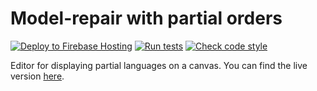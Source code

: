 # Model-repair with partial orders

[![Deploy to Firebase Hosting](https://github.com/NLueg/model-repair-with-partial-orders/actions/workflows/firebase-hosting-merge.yml/badge.svg)](https://github.com/NLueg/model-repair-with-partial-orders/actions/workflows/deploy-firebase-hosting.yml)
[![Run tests](https://github.com/NLueg/model-repair-with-partial-orders/actions/workflows/run-jest.yml/badge.svg)](https://github.com/NLueg/model-repair-with-partial-orders/actions/workflows/run-jest.yml)
[![Check code style](https://github.com/NLueg/model-repair-with-partial-orders/actions/workflows/run-linter.yml/badge.svg)](https://github.com/NLueg/model-repair-with-partial-orders/actions/workflows/run-linter.yml)


Editor for displaying partial languages on a canvas.
You can find the live version [here](https://model-repair.web.app/).
